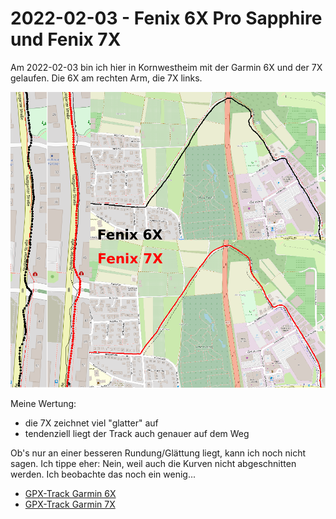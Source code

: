 2022-02-03 - Fenix 6X Pro Sapphire und Fenix 7X
===============================================

Am 2022-02-03 bin ich hier in Kornwestheim mit der
Garmin 6X und der 7X gelaufen. Die 6X am rechten Arm, die 7X links.

![Vergleich 6X-7X](/images/2022-02-03_vergleich.png)

Meine Wertung:

- die 7X zeichnet viel "glatter" auf
- tendenziell liegt der Track auch genauer auf dem Weg

Ob's nur an einer besseren Rundung/Glättung liegt, kann ich noch nicht sagen.
Ich tippe eher: Nein, weil auch die Kurven nicht abgeschnitten werden. Ich beobachte das noch ein wenig...

- [GPX-Track Garmin 6X](/data/2022-02-03_6x.gpx)
- [GPX-Track Garmin 7X](/data/2022-02-03_7x.gpx)
